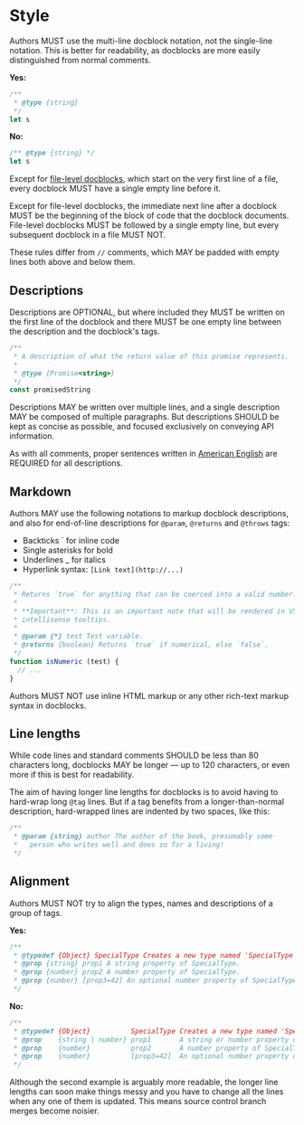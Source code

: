 # Style

Authors MUST use the multi-line docblock notation, not the single-line notation. This is better for readability, as docblocks are more easily distinguished from normal comments.

**Yes:**

```js
/**
 * @type {string}
 */
let s
```

**No:**

```js
/** @type {string} */
let s
```

Except for [file-level docblocks](/standards/javascript/comments/style), which start on the very first line of a file, every docblock MUST have a single empty line before it.

Except for file-level docblocks, the immediate next line after a docblock MUST be the beginning of the block of code that the docblock documents. File-level docblocks MUST be followed by a single empty line, but every subsequent docblock in a file MUST NOT.

These rules differ from `//` comments, which MAY be padded with empty lines both above and below them.

## Descriptions

Descriptions are OPTIONAL, but where included they MUST be written on the first line of the docblock and there MUST be one empty line between the description and the docblock's tags.

```js
/** 
 * A description of what the return value of this promise represents.
 * 
 * @type {Promise<string>}
 */
const promisedString
```

Descriptions MAY be written over multiple lines, and a single description MAY be composed of multiple paragraphs. But descriptions SHOULD be kept as concise as possible, and focused exclusively on conveying API information.

As with all comments, proper sentences written in [American English](/standards/javascript/comments/language) are REQUIRED for all descriptions.

## Markdown

Authors MAY use the following notations to markup docblock descriptions, and also for end-of-line descriptions for `@param`, `@returns` and `@throws` tags:

- Backticks ` for inline code
- Single asterisks for bold
- Underlines _ for italics
- Hyperlink syntax: `[Link text](http://...)`

```js
/**
 * Returns `true` for anything that can be coerced into a valid number.
 * 
 * **Important**: This is an important note that will be rendered in VS Code's
 * intellisense tooltips.
 * 
 * @param {*} test Test variable.
 * @returns {boolean} Returns `true` if numerical, else `false`.
 */
function isNumeric (test) {
  // ...
}
```

Authors MUST NOT use inline HTML markup or any other rich-text markup syntax in docblocks.

## Line lengths

While code lines and standard comments SHOULD be less than 80 characters long, docblocks MAY be longer — up to 120 characters, or even more if this is best for readability.

The aim of having longer line lengths for docblocks is to avoid having to hard-wrap long `@tag` lines. But if a tag benefits from a longer-than-normal description, hard-wrapped lines are indented by two spaces, like this:

```js
/**
 * @param {string} author The author of the book, presumably some
 *   person who writes well and does so for a living!
 */
```

## Alignment

Authors MUST NOT try to align the types, names and descriptions of a group of tags.

**Yes:**

```js
/**
 * @typedef {Object} SpecialType Creates a new type named 'SpecialType'.
 * @prop {string} prop1 A string property of SpecialType.
 * @prop {number} prop2 A number property of SpecialType.
 * @prop {number} [prop3=42] An optional number property of SpecialType with default.
 */
```

**No:**

```js
/**
 * @typedef {Object}          SpecialType Creates a new type named 'SpecialType'.
 * @prop    {string | number} prop1       A string or number property of SpecialType.
 * @prop    {number}          prop2       A number property of SpecialType.
 * @prop    {number}          [prop3=42]  An optional number property of SpecialType with default.
 */
```

Although the second example is arguably more readable, the longer line lengths can soon make things messy and you have to change all the lines when any one of them is updated. This means source control branch merges become noisier.
